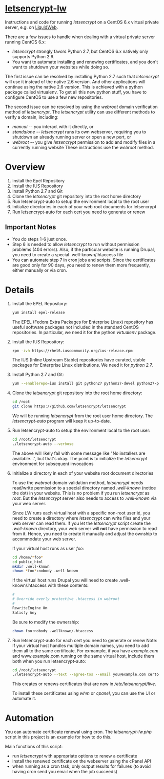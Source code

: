 # [letsencrypt-lw](https://github.com/mfgering/letsencrypt-lw)
Instructions and code for running *letsencrypt* on a CentOS 6.x virtual private server, e.g. on [LiquidWeb](https://www.liquidweb.com/).

There are a few issues to handle when dealing with a virtual private server running CentOS 6.x:
* *letsencrypt* strongly favors Python 2.7, but CentOS 6.x natively only supports Python 2.6.
* You want to automate installing and renewing certificates, and you don't want to 
shutdown your websites while doing so.

The first issue can be resolved by installing Python 2.7 such that *letsencrypt* will use it instead of the native 2.6 version. And other applications will continue using the native 2.6 version. This is achieved with a python package called virtualenv. To get all this new python stuff, you have to configure CentOS to use a few new repositories.

The second issue can be resolved by using the *webroot* domain verification method of *letsencrypt*.
The *letsencrypt* utility can use different methods to verify a domain, including:
* *manual* -- you interact with it directly, or
* *standalone* -- *letsencrypt* runs its own webserver, requiring you to shutdown 
an already running server or open a new port, or
* *webroot* -- you give *letsencrypt* permission to add and modify files in a 
currently running website
These instructions use the *webroot* method.

# Overview

1. Install the Epel Repository
2. Install the IUS Repository
3. Install Python 2.7 and Git
4. Clone the *letsencrypt* git repository into the root home directory
5. Run letsencrypt-auto to setup the environment local to the root user
6. Initialize directories in each of your web root documents for letsencrypt
7. Run letsencrypt-auto for each cert you need to generate or renew

## Important Notes
* You do steps 1-6 just once. 
* Step 6 is needed to allow *letsencrypt* to run without permission problems (404 errors). Also, if the particular website is running Drupal, you need to create a special .well-known/.htaccess file
* You can automate step 7 in cron jobs and scripts. Since the certificates are good only for 90 days, you need to renew them more frequently, either manually or via cron.

# Details

1. Install the EPEL Repository:

    ``` bash
    yum install epel-release
    ```
    The EPEL (Fedora Extra Packages for Enterprise Linux) repository has useful
    software packages not included in the standard CentOS repositories. In particular,
    we need it for the python *virtualenv* package.

2. Install the IUS Repository:

    ``` bash
    rpm -ivh https://rhel6.iuscommunity.org/ius-release.rpm
    ```
    The IUS (Inline Upstream Stable) repositories have curated, stable packages for Enterprise Linux distributions. We need it for *python 2.7*.

3. Install Python 2.7 and Git:

    ``` bash
    yum --enablerepo=ius install git python27 python27-devel python27-pip python27-setuptools python27-virtualenv -y
    ```

4. Clone the *letsencrypt* git repository into the root home directory:

    ``` bash
    cd /root
    git clone https://github.com/letsencrypt/letsencrypt
    ```
    We will be running *letsencrypt* from the root user home directory. The
    *letsencrypt-auto* program will keep it up-to-date.

5. Run letsencrypt-auto to setup the environment local to the root user:

    ``` bash
    cd /root/letsencrypt
    ./letsencrypt-auto --verbose
    ```
    The above will likely fail with some message like "No installers are available...", 
    but that's okay. The point is to initialize the *letsencrypt* environment for 
    subsequent invocations

6.  Initialize a directory in each of your website root document directories

    To use the *webroot* domain validation method, *letsencrypt* needs read/write
    permission to a special directory named *.well-known* (notice the dot) in your website. This is no problem if you run *letsencrypt* as *root*. But the *letsencrypt* server also needs to access to *.well-known* via your web server. 

    Since LW runs each virtual host with a specific non-root user id, you need to create a directory where *letsencrypt* can write files and your web server can read them. If you let the *letsencrypt* script create the *.well-known* directory, your web server will **not** have permission to read from it. Hence, you need to create it manually and adjust the ownship to accommodate your web server.

    If your virtual host runs as user *foo*:
    ``` bash
    cd /home/*foo*
    cd public_html
    mkdir .well-known
    chown *foo*:nobody .well-known
    ```

    If the virtual host runs Drupal you will need to create .well-known/.htaccess with these contents:

    ``` bash
    #
    # Override overly protective .htaccess in webroot
    #
    RewriteEngine On
    Satisfy Any
    ```

    Be sure to modify the ownership:

    ``` bash
    chown foo:nobody .wellknown/.htaccess
    ```

7. Run letsencrypt-auto for each cert you need to generate or renew
    Note: If your virtual host handles multiple domain names, you need to add them all to the same certificate. For exmample, if you have *example.com* and www<span></span>.example.com running on the same virtual host, include them both when you run letsencrypt-auto:

    ``` bash
    cd /root/letsencrypt
    ./letsencrypt-auto --text --agree-tos --email you@example.com certonly --renew-by-default --webroot --webroot-path /home/foo/public_html/ -d example.com -d www.example.com
    ```

    This creates or renews certificates that are now in */etc/letsencrypt/live*.

    To install these certificates using *whm* or *cpanel*, you can use the UI or automate it. 

# Automation<a name="automating"></a>
    
You can automate certificate renewal using cron. The *letsencrypt-lw.php* 
script in this project is an example for how to do this.

Main functions of this script:

* run *letsencrypt* with appropriate options to renew a certificate
* install the renewed certificate on the webserver using the cPanel API
* when running as a cron task, only output results for failures (to avoid
    having cron send you email when the job succeeds)


